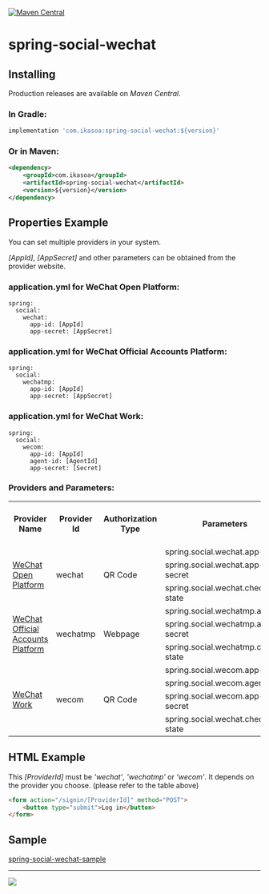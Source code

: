 [![Maven Central](https://maven-badges.herokuapp.com/maven-central/com.ikasoa/spring-social-wechat/badge.svg)](https://maven-badges.herokuapp.com/maven-central/com.ikasoa/spring-social-wechat)

# spring-social-wechat #

## Installing ##

Production releases are available on *Maven Central*.

### In Gradle: ###

```groovy
implementation 'com.ikasoa:spring-social-wechat:${version}'
```

### Or in Maven: ###

```xml
<dependency>
    <groupId>com.ikasoa</groupId>
    <artifactId>spring-social-wechat</artifactId>
    <version>${version}</version>
</dependency>
```

## Properties Example ##

You can set multiple providers in your system.

*[AppId]*, *[AppSecret]* and other parameters can be obtained from the provider website.

### application.yml for WeChat Open Platform: ###

```
spring:
  social:
    wechat:
      app-id: [AppId]
      app-secret: [AppSecret]
```

### application.yml for WeChat Official Accounts Platform: ###

```
spring:
  social:
    wechatmp: 
      app-id: [AppId]
      app-secret: [AppSecret]
```

### application.yml for WeChat Work: ###

```
spring:
  social:
    wecom: 
      app-id: [AppId]
      agent-id: [AgentId]
      app-secret: [Secret]
```

### Providers and Parameters: ###

<table>
    <tr>
        <th>Provider Name</th>
        <th>Provider Id</th>
        <th>Authorization Type</th>
        <th>Parameters</th>
        <th>Required<br/>(if you use this platform)</th>
        <th>Default</th>
    </tr>
    <tr>
        <td rowspan="3"><a href="https://open.weixin.qq.com/">WeChat Open Platform</a></td>
        <td rowspan="3">wechat</td>
        <td rowspan="3">QR Code</td>
        <td>spring.social.wechat.app-id</td>
        <td>yes</td>
        <td></td>
    </tr>
    <tr>
        <td>spring.social.wechat.app-secret</td>
        <td>yes</td>
        <td></td>
    </tr>
    <tr>
        <td>spring.social.wechat.check-state</td>
        <td>no</td>
        <td>true</td>
    </tr>
    <tr>
        <td rowspan="3"><a href="https://mp.weixin.qq.com/">WeChat Official Accounts Platform</a></td>
        <td rowspan="3">wechatmp</td>
        <td rowspan="3">Webpage</td>
        <td>spring.social.wechatmp.app-id</td>
        <td>yes</td>
        <td></td>
    </tr>
    <tr>
        <td>spring.social.wechatmp.app-secret</td>
        <td>yes</td>
        <td></td>
    </tr>
    <tr>
        <td>spring.social.wechatmp.check-state</td>
        <td>no</td>
        <td>true</td>
    </tr>
    <tr>
        <td rowspan="4" ><a href="https://work.weixin.qq.com">WeChat Work</a></td>
        <td rowspan="4">wecom</td>
        <td rowspan="4">QR Code</td>
        <td>spring.social.wecom.app-id</td>
        <td>yes</td>
        <td></td>
    </tr>
    <tr>
        <td>spring.social.wecom.agent-id</td>
        <td>yes</td>
        <td></td>
    </tr>
    <tr>
        <td>spring.social.wecom.app-secret</td>
        <td>yes</td>
        <td></td>
    </tr>
    <tr>
        <td>spring.social.wechat.check-state</td>
        <td>no</td>
        <td>true</td>
    </tr>
</table>

## HTML Example ##

This *[ProviderId]* must be *'wechat'*, *'wechatmp'* or *'wecom'*. It depends on the provider you choose. (please refer to the table above)

```html
<form action="/signin/[ProviderId]" method="POST">
    <button type="submit">Log in</button>
</form>
```

## Sample ##

[spring-social-wechat-sample](https://github.com/venwyhk/spring-social-wechat-sample)

***

[![](https://i.creativecommons.org/l/by-nc-sa/4.0/88x31.png)](https://creativecommons.org/licenses/by-nc-sa/4.0/)&nbsp;&nbsp;
